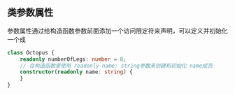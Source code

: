 
## 类参数属性
参数属性通过给构造函数参数前面添加一个访问限定符来声明，可以定义并初始化一个成
```ts
class Octopus {
    readonly numberOfLegs: number = 8;
    // 在构造函数里使用 readonly name: string参数来创建和初始化 name成员
    constructor(readonly name: string) {
    }
}
```
